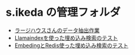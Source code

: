 # s.ikeda の管理フォルダ

- [ラージハウスさんのデータ抽出作業](https://github.com/Rst-Organization/s.ikeda/tree/main/firestore-import-export)
- [Llamaindexを使った埋め込み検索のテスト](https://github.com/Rst-Organization/s.ikeda/tree/main/llamaindex-test)
- [EmbedingとRedis使った埋め込み検索のテスト](https://github.com/Rst-Organization/s.ikeda/tree/main/redis-for-embedding)
